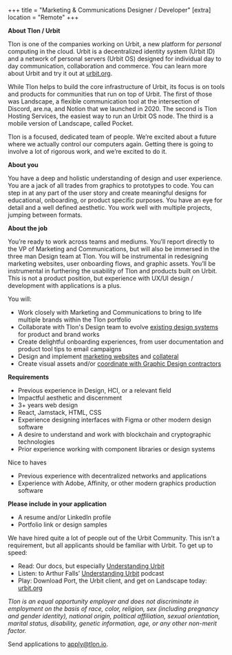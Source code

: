 +++
title = "Marketing & Communications Designer / Developer"
[extra]
location = "Remote"
+++

**About Tlon / Urbit**

Tlon is one of the companies working on Urbit, a new platform for *personal* computing in the cloud. Urbit is a decentralized identity system (Urbit ID) and a network of personal servers (Urbit OS) designed for individual day to day communication, collaboration and commerce. You can learn more about Urbit and try it out at [urbit.org](https://urbit.org).

While Tlon helps to build the core infrastructure of Urbit, its focus is on tools and products for communities that run on top of Urbit. The first of those was Landscape, a flexible communication tool at the intersection of Discord, are.na, and Notion that we launched in 2020. The second is Tlon Hosting Services, the easiest way to run an Urbit OS node. The third is a mobile version of Landscape, called Pocket.

Tlon is a focused, dedicated team of people. We’re excited about a future where we actually control our computers again. Getting there is going to involve a lot of rigorous work, and we’re excited to do it.

**About you**

You have a deep and holistic understanding of design and user experience. You are a jack of all trades from graphics to prototypes to code. You can step in at any part of the user story and create meaningful designs for educational, onboarding, or product specific purposes. You have an eye for detail and a well defined aesthetic. You work well with multiple projects, jumping between formats.

**About the job**

You’re ready to work across teams and mediums. You’ll report directly to the VP of Marketing and Communications, but will also be immersed in the three man Design team at Tlon. You will be instrumental in redesigning marketing websites, user onboarding flows, and graphic assets. You’ll be instrumental in furthering the usability of Tlon and products built on Urbit. This is not a product position, but experience with UX/UI design / development with applications is a plus. 

You will:
- Work closely with Marketing and Communications to bring to life multiple brands within the Tlon portfolio
- Collaborate with Tlon's Design team to evolve [existing design systems](https://github.com/urbit/indigo-react) for product and brand works
- Create delightful onboarding experiences, from user documentation and product tool tips to email campaigns
- Design and implement [marketing websites](https://tlon.io) and [collateral](https://twitter.com/urbit/status/1425170273523929099?s=20)
- Create visual assets and/or [coordinate with Graphic Design contractors](https://www.are.na/share/KLmbdLi)

**Requirements**

- Previous experience in Design, HCI, or a relevant field
- Impactful aesthetic and discernment
- 3+ years web design
- React, Jamstack, HTML, CSS
- Experience designing interfaces with Figma or other modern design software
- A desire to understand and work with blockchain and cryptographic technologies
- Prior experience working with component libraries or design systems

Nice to haves
- Previous experience with decentralized networks and applications
- Experience with Adobe, Affinity, or other modern graphics production software

**Please include in your application**

- A resume and/or LinkedIn profile
- Portfolio link or design samples

We have hired quite a lot of people out of the Urbit Community. This isn’t a requirement, but all applicants should be familiar with Urbit. To get up to speed:
- Read: Our docs, but especially [Understanding Urbit](https://urbit.org/understanding-urbit)
- Listen: to Arthur Falls’ [Understanding Urbit](https://podcasts.apple.com/us/podcast/understanding-urbit/id1504188804) podcast 
- Play: Download Port, the Urbit client, and get on Landscape today: [urbit.org](https://urbit.org/)

*Tlon is an equal opportunity employer and does not discriminate in employment on the basis of 
race, color, religion, sex (including pregnancy and gender identity), national origin, political affiliation, sexual orientation, marital status, disability, genetic information, age, or any other non-merit factor.*

Send applications to [apply@tlon.io](mailto:apply@tlon.io).